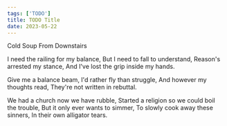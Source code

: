 ```yaml
---
tags: ['TODO']
title: TODO Title
date: 2023-05-22
---
```


Cold Soup From Downstairs

I need the railing for my balance,
But I need to fall to understand,
Reason's arrested my stance,
And I've lost the grip inside my hands.

Give me a balance beam,
I'd rather fly than struggle,
And however my thoughts read,
They're not written in rebuttal.

We had a church now we have rubble,
Started a religion so we could boil the trouble,
But it only ever wants to simmer,
To slowly cook away these sinners,
In their own alligator tears.

